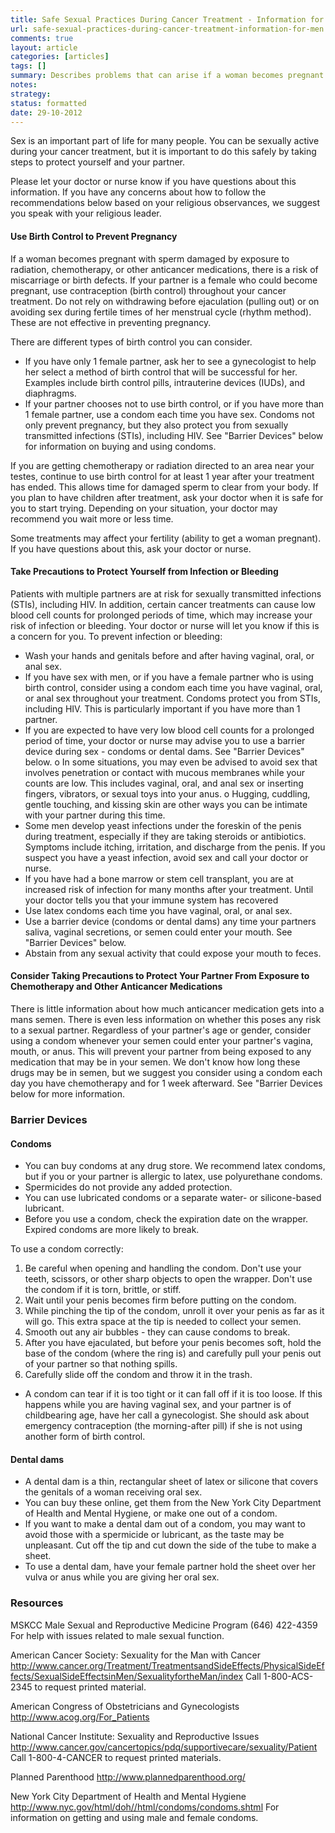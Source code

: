 ```yaml
---
title: Safe Sexual Practices During Cancer Treatment - Information for Men
url: safe-sexual-practices-during-cancer-treatment-information-for-men
comments: true
layout: article
categories: [articles]
tags: []
summary: Describes problems that can arise if a woman becomes pregnant with sperm damaged by chemotherapy or radiation, precautions - barrier method contraception, precautions agains bleeding, keeping sexual partners safe from chemotherapeutics. Lists external resouces related to the subject. 
notes:
strategy:
status: formatted
date: 29-10-2012
---
```

Sex is an important part of life for many people. You can be sexually active during your cancer treatment, but it is important to do this safely by taking steps to protect yourself and your partner.

Please let your doctor or nurse know if you have questions about this information. If you have any concerns about how to follow the recommendations below based on your religious observances, we suggest you speak with your religious leader.

#### Use Birth Control to Prevent Pregnancy
If a woman becomes pregnant with sperm damaged by exposure to radiation, chemotherapy, or other anticancer medications, there is a risk of miscarriage or birth defects. If your partner is a female who could become pregnant, use contraception (birth control) throughout your cancer treatment. Do not rely on withdrawing before ejaculation (pulling out) or on avoiding sex during fertile times of her menstrual cycle (rhythm method). These are not effective in preventing pregnancy.

There are different types of birth control you can consider.
* If you have only 1 female partner, ask her to see a gynecologist to help her select a method of birth control that will be successful for her. Examples include birth control pills, intrauterine devices (IUDs), and diaphragms.
* If your partner chooses not to use birth control, or if you have more than 1 female partner, use a condom each time you have sex. Condoms not only prevent pregnancy, but they also protect you from sexually transmitted infections (STIs), including HIV. See "Barrier Devices" below for information on buying and using condoms.

If you are getting chemotherapy or radiation directed to an area near your testes, continue to use birth control for at least 1 year after your treatment has ended. This allows time for damaged sperm to clear from your body. If you plan to have children after treatment, ask your doctor when it is safe for you to start trying. Depending on your situation, your doctor may recommend you wait more or less time.

Some treatments may affect your fertility (ability to get a woman pregnant). If you have questions about this, ask your doctor or nurse.

#### Take Precautions to Protect Yourself from Infection or Bleeding
Patients with multiple partners are at risk for sexually transmitted infections (STIs), including HIV. In addition, certain cancer treatments can cause low blood cell counts for prolonged periods of time, which may increase your risk of infection or bleeding. Your doctor or nurse will let you know if this is a concern for you. To prevent infection or bleeding:

* Wash your hands and genitals before and after having vaginal, oral, or anal sex.
* If you have sex with men, or if you have a female partner who is using birth control, consider using a condom each time you have vaginal, oral, or anal sex throughout your treatment. Condoms protect you from STIs, including HIV. This is particularly important if you have more than 1 partner.
* If you are expected to have very low blood cell counts for a prolonged period of time, your doctor or nurse may advise you to use a barrier device during sex - condoms or dental dams. See "Barrier Devices" below. 
o In some situations, you may even be advised to avoid sex that involves penetration or contact with mucous membranes while your counts are low. This includes vaginal, oral, and anal sex or inserting fingers, vibrators, or sexual toys into your anus.
o Hugging, cuddling, gentle touching, and kissing skin are other ways you can be intimate with your partner during this time.
* Some men develop yeast infections under the foreskin of the penis during treatment, especially if they are taking steroids or antibiotics. Symptoms include itching, irritation, and discharge from the penis. If you suspect you have a yeast infection, avoid sex and call your doctor or nurse.
* If you have had a bone marrow or stem cell transplant, you are at increased risk of infection for many months after your treatment. Until your doctor tells you that your immune system has recovered
* Use latex condoms each time you have vaginal, oral, or anal sex.
* Use a barrier device (condoms or dental dams) any time your partners saliva, vaginal secretions, or semen could enter your mouth. See "Barrier Devices" below.
* Abstain from any sexual activity that could expose your mouth to feces.

#### Consider Taking Precautions to Protect Your Partner From Exposure to Chemotherapy and Other Anticancer Medications
There is little information about how much anticancer medication gets into a mans semen. There is even less information on whether this poses any risk to a sexual partner. Regardless of your partner's age or gender, consider using a condom whenever your semen could enter your partner's vagina, mouth, or anus. This will prevent your partner from being exposed to any medication that may be in your semen. We don't know how long these drugs may be in semen, but we suggest you consider using a condom each day you have chemotherapy and for 1 week afterward. See "Barrier Devices below for more information.


### Barrier Devices

#### Condoms
* You can buy condoms at any drug store. We recommend latex condoms, but if you or your partner is allergic to latex, use polyurethane condoms.
* Spermicides do not provide any added protection.
* You can use lubricated condoms or a separate water- or silicone-based lubricant. 
* Before you use a condom, check the expiration date on the wrapper. Expired condoms are more likely to break.

To use a condom correctly:

1. Be careful when opening and handling the condom. Don't use your teeth, scissors, or other sharp objects to open the wrapper. Don't use the condom if it is torn, brittle, or stiff.
2. Wait until your penis becomes firm before putting on the condom.
3. While pinching the tip of the condom, unroll it over your penis as far as it will go. This extra space at the tip is needed to collect your semen.
4. Smooth out any air bubbles - they can cause condoms to break.
5. After you have ejaculated, but before your penis becomes soft, hold the base of the condom (where the ring is) and carefully pull your penis out of your partner so that nothing spills.
6. Carefully slide off the condom and throw it in the trash. 
* A condom can tear if it is too tight or it can fall off if it is too loose. If this happens while you are having vaginal sex, and your partner is of childbearing age, have her call a gynecologist. She should ask about emergency contraception (the morning-after pill) if she is not using another form of birth control.

#### Dental dams
* A dental dam is a thin, rectangular sheet of latex or silicone that covers the genitals of a woman receiving oral sex.
* You can buy these online, get them from the New York City Department of Health and Mental Hygiene, or make one out of a condom.
* If you want to make a dental dam out of a condom, you may want to avoid those with a spermicide or lubricant, as the taste may be unpleasant. Cut off the tip and cut down the side of the tube to make a sheet.
* To use a dental dam, have your female partner hold the sheet over her vulva or anus while you are giving her oral sex.

### Resources

MSKCC Male Sexual and Reproductive Medicine Program
(646) 422-4359
For help with issues related to male sexual function.

American Cancer Society: Sexuality for the Man with Cancer
http://www.cancer.org/Treatment/TreatmentsandSideEffects/PhysicalSideEffects/SexualSideEffectsinMen/SexualityfortheMan/index
Call 1-800-ACS-2345 to request printed material.

American Congress of Obstetricians and Gynecologists
http://www.acog.org/For_Patients

National Cancer Institute: Sexuality and Reproductive Issues
http://www.cancer.gov/cancertopics/pdq/supportivecare/sexuality/Patient
Call 1-800-4-CANCER to request printed materials.

Planned Parenthood
http://www.plannedparenthood.org/

New York City Department of Health and Mental Hygiene
http://www.nyc.gov/html/doh//html/condoms/condoms.shtml
For information on getting and using male and female condoms.